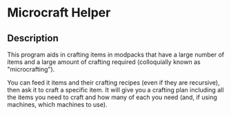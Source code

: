 # Microcraft Helper

## Description

This program aids in crafting items in modpacks that have a large number of
items and a large amount of crafting required (colloquially known as
"microcrafting").

You can feed it items and their crafting recipes (even if they are recursive),
then ask it to craft a specific item. It will give you a crafting plan including
all the items you need to craft and how many of each you need (and, if using 
machines, which machines to use).